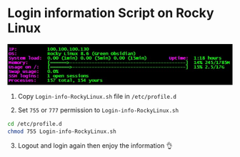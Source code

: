 # Login information Script on Rocky Linux

<p align="center">
<img src="Login-info-RockyLinux.jpg">
</p>

1. Copy `Login-info-RockyLinux.sh` file in `/etc/profile.d`

2. Set `755` or `777` permission to `Login-info-RockyLinux.sh`
```bash script
cd /etc/profile.d
chmod 755 Login-info-RockyLinux.sh

```
3. Logout and login again then enjoy the information :ok_hand:
